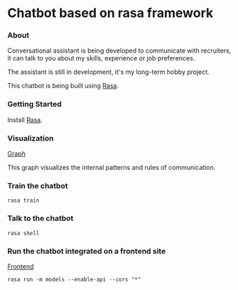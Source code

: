 # Chatbot based on rasa framework

### About
Conversational assistant is being developed to communicate with recruiters,
it can talk to you about my skills, experience or job preferences.

The assistant is still in development, it's my long-term hobby project.

This chatbot is being built using [Rasa](https://rasa.com/docs/getting-started/).

### Getting Started
Install [Rasa](https://rasa.com/docs/rasa/user-guide/installation/#installation).

### Visualization
[Graph](https://github.com/nebylamarek/Rasa_project/blob/master/graph.html)

This graph visualizes the internal patterns and rules of communication.

### Train the chatbot
```
rasa train
```

### Talk to the chatbot
```
rasa shell
```

### Run the chatbot integrated on a frontend site
[Frontend](https://github.com/nebylamarek/Rasa_project/blob/master/index.html)
```
rasa run -m models --enable-api --cors "*"
```
